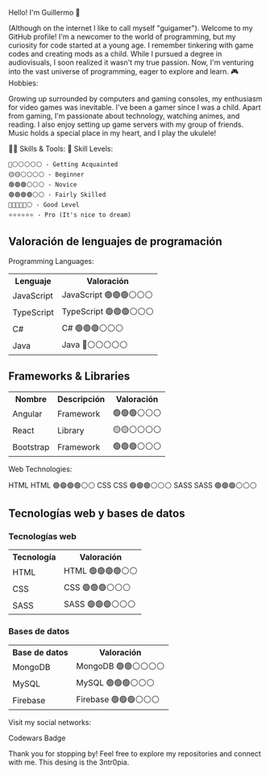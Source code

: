 Hello! I'm Guillermo 👋

(Although on the internet I like to call myself "guigamer").
Welcome to my GitHub profile! I'm a newcomer to the world of programming, but my curiosity for code started at a young age. I remember tinkering with game codes and creating mods as a child. While I pursued a degree in audiovisuals, I soon realized it wasn't my true passion. Now, I'm venturing into the vast universe of programming, eager to explore and learn.
🎮 Hobbies:

Growing up surrounded by computers and gaming consoles, my enthusiasm for video games was inevitable. I've been a gamer since I was a child. Apart from gaming, I'm passionate about technology, watching animes, and reading. I also enjoy setting up game servers with my group of friends. Music holds a special place in my heart, and I play the ukulele!

👩‍💻 Skills & Tools:
🌟 Skill Levels:

    🔴⚪⚪⚪⚪⚪ - Getting Acquainted
    🟡🟡⚪⚪⚪⚪ - Beginner
    🟢🟢🟢⚪⚪⚪ - Novice
    🟢🟢🟢🟢⚪⚪ - Fairly Skilled
    🔵🔵🔵🔵🔵⚪ - Good Level
    ⭐⭐⭐⭐⭐⭐ - Pro (It's nice to dream)
		 
<html>
<head>
    
</head>
<body>

<h2>Valoración de lenguajes de programación</h2>
  Programming Languages:

<table>
    <tr>
        <th>Lenguaje</th>
        <th>Valoración</th>
    </tr>
    <tr>
        <td>JavaScript</td>
        <td>JavaScript 🟢🟢🟢⚪⚪⚪</td>
    </tr>
    <tr>
        <td>TypeScript</td>
        <td>TypeScript 🟢🟢🟢⚪⚪⚪</td>
    </tr>
    <tr>
        <td>C#</td>
        <td>C# 🟢🟢🟢⚪⚪⚪</td>
    </tr>
    <tr>
        <td>Java</td>
        <td>Java 🔴⚪⚪⚪⚪⚪</td>
    </tr>
</table>

</body>
</html>
<html>
<body>
<h2>Frameworks & Libraries</h2>

<table>
    <tr>
        <th>Nombre</th>
        <th>Descripción</th>
        <th>Valoración</th>
    </tr>
    <tr>
        <td>Angular</td>
        <td>Framework</td>
        <td>🟢🟢🟢⚪⚪⚪</td>
    </tr>
    <tr>
        <td>React</td>
        <td>Library</td>
        <td>🟡🟡⚪⚪⚪⚪</td>
    </tr>
    <tr>
        <td>Bootstrap</td>
        <td>Framework</td>
        <td>🟢🟢🟢⚪⚪⚪</td>
    </tr>
</table>

</body>
</html>
Web Technologies:
		
HTML 	HTML 	🟢🟢🟢🟢⚪⚪
CSS 	CSS 	🟢🟢🟢⚪⚪⚪
SASS 	SASS 	🟢🟢🟢⚪⚪⚪
<body>

<h2>Tecnologías web y bases de datos</h2>

<h3>Tecnologías web</h3>
<table>
    <tr>
        <th>Tecnología</th>
        <th>Valoración</th>
    </tr>
    <tr>
        <td>HTML</td>
        <td>HTML 🟢🟢🟢🟢⚪⚪</td>
    </tr>
    <tr>
        <td>CSS</td>
        <td>CSS 🟢🟢🟢⚪⚪⚪</td>
    </tr>
    <tr>
        <td>SASS</td>
        <td>SASS 🟢🟢🟢⚪⚪⚪</td>
    </tr>
</table>
<html>
<body>
<h3>Bases de datos</h3>
<table>
    <tr>
        <th>Base de datos</th>
        <th>Valoración</th>
    </tr>
    <tr>
        <td>MongoDB</td>
        <td>MongoDB 🟢🟢⚪⚪⚪⚪</td>
    </tr>
    <tr>
        <td>MySQL</td>
        <td>MySQL 🟢🟢🟢⚪⚪⚪</td>
    </tr>
    <tr>
        <td>Firebase</td>
        <td>Firebase 🟢🟢🟢⚪⚪⚪</td>
    </tr>
</table>

</body>
</html>

		


Visit my social networks:

Codewars Badge

Thank you for stopping by! Feel free to explore my repositories and connect with me.
This desing is the 3ntr0pia.
